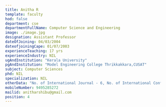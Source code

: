 ```yaml
---
title: Anitha R
template: faculty
hod: false
department: cse
departmentFullName: Computer Science and Engineering
image: ./image.jpg
designation: Assistant Professor
dateOfJoining: 04/03/2004
dateofjoiningCape: 01/07/2003
experienceTeaching: 17 yrs
experienceIndustry: NIL
ugAndInstitution: "Kerala University"
pgAndInstitution: "Model Engineering College Thrikkakkara,CUSAT"
subject: Computer Sciences
phd: NIL
specialization: NIL
otherData: "No. of International Journal - 6, No. of International Conferences - 3,"
mobileNumber: 9495285272
mailid: anitharshibu@gmail.com
position: 4
---
```

